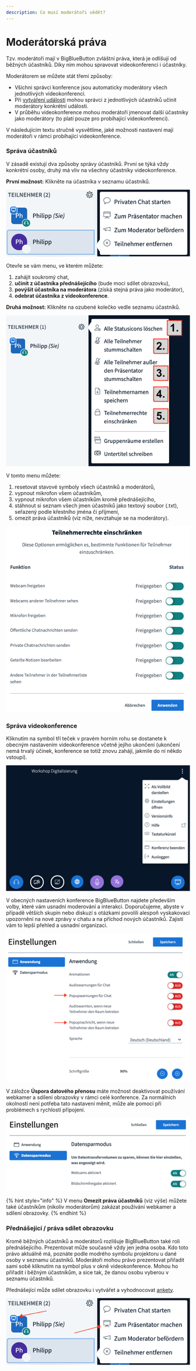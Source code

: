 ```yaml
---
description: Co musí moderátoři vědět?
---
```


# Moderátorská práva

Tzv. moderátoři mají v BigBlueButton zvláštní práva, která je odlišují od běžných účastníků. Díky nim mohou spravovat videokonferenci i účastníky.

Moderátorem se můžete stát třemi způsoby:

* Všichni správci konference jsou automaticky moderátory všech jednotlivých videokonferencí.
* Při [vytváření událostí](../veranstaltungen-erstellen.md#praesentierende-referent-innen-moderator-innen-optional) mohou správci z jednotlivých účastníků učinit moderátory konkrétní události.
* V průběhu videokonference mohou moderátoři jmenovat další účastníky jako moderátory \(to platí pouze pro probíhající videokonferenci\).

V následujícím textu stručně vysvětlíme, jaké možnosti nastavení mají moderátoři v rámci probíhající videokonference.

### Správa účastníků

V zásadě existují dva způsoby správy účastníků. První se týká vždy konkrétní osoby, druhý má vliv na všechny účastníky videokonference.

**První možnost:** Klikněte na účastníka v seznamu účastníků.

![Spr&#xE1;va jednotliv&#xFD;ch &#xFA;&#x10D;astn&#xED;k&#x16F;](../../.gitbook/assets/teilnehmer-verwalten.png)

Otevře se vám menu, ve kterém můžete:

1. zahájit soukromý chat,
2. **učinit z účastníka přednášejícího** \(bude moci sdílet obrazovku\),
3. **povýšit účastníka na moderátora** \(získá stejná práva jako moderátor\),
4. **odebrat účastníka z videokonference**.

**Druhá možnost:** Klikněte na ozubené kolečko vedle seznamu účastníků.

![Spr&#xE1;va &#xFA;&#x10D;astn&#xED;k&#x16F;](../../.gitbook/assets/teilnehmende-verwalten.png)

V tomto menu můžete:

1. resetovat stavové symboly všech účastníků a moderátorů,
2. vypnout mikrofon všem účastníkům,
3. vypnout mikrofon všem účastníkům kromě přednášejícího,
4. stáhnout si seznam všech jmen účastníků jako textový soubor \(.txt\), seřazený podle křestního jména či příjmení,
5. omezit práva účastníků \(viz níže, nevztahuje se na moderátory\).

![Tato pr&#xE1;va m&#x16F;&#x17E;ete omezit](../../.gitbook/assets/teilnehmendenrechte-einschra-nken.png)

### Správa videokonference

Kliknutím na symbol tří teček v pravém horním rohu se dostanete k obecným nastavením videokonference včetně jejího ukončení \(ukončení nemá trvalý účinek, konference se totiž znovu zahájí, jakmile do ní někdo vstoupí\).

![Kliknut&#xED;m na ozuben&#xE9; kole&#x10D;ko otev&#x159;ete obecn&#xE1; nastaven&#xED;](../../.gitbook/assets/globaleinstellungen.png)

V obecných nastaveních konference BigBlueButton najdete především volby, které vám usnadní moderování a interakci. Doporučujeme, abyste v případě větších skupin nebo diskuzí s otázkami povolili alespoň vyskakovací upozornění na nové zprávy v chatu a na příchod nových účastníků. Zajistí vám to lepší přehled a usnadní organizaci.

![Moder&#xE1;tor&#x16F;m doporu&#x10D;ujeme zapnout vyskakovac&#xED; ozn&#xE1;men&#xED;](../../.gitbook/assets/globale-einstellungen-bbb-1.png)

V záložce **Úspora datového přenosu** máte možnost deaktivovat používání webkamer a sdílení obrazovky v rámci celé konference. Za normálních okolností není potřeba tato nastavení měnit, může ale pomoci při problémech s rychlostí připojení.

![Obecn&#x11B; deaktivovat webkamery a sd&#xED;len&#xED; obrazovky](../../.gitbook/assets/globale-einstellungen-bbb-2.png)

{% hint style="info" %}
V menu **Omezit práva účastníků** \(viz výše\) můžete také účastníkům \(nikoliv moderátorům\) zakázat používání webkamer a sdílení obrazovky.
{% endhint %}

### Přednášející / práva sdílet obrazovku

Kromě běžných účastníků a moderátorů rozlišuje BigBlueButton také roli přednášejícího. Prezentovat může současně vždy jen jedna osoba. Kdo toto právo aktuálně má, poznáte podle modrého symbolu projektoru u dané osoby v seznamu účastníků. Moderátoři mohou právo prezentovat přiřadit sami sobě kliknutím na symbol plus v okně videokonference. Mohou ho přiřadit i běžným účastníkům, a sice tak, že danou osobu vyberou v seznamu účastníků.

Přednášející může sdílet obrazovku i vytvářet a vyhodnocovat [ankety](interaktion.md#umfragen).

![](../../.gitbook/assets/zum-pra-sentator-machen.png)

